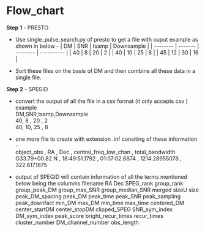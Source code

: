 # Flow_chart



**Step 1** - PRESTO

* Use single_pulse_search.py of presto to get a file with ouput example as shown in below -
  |   DM     |  SNR    |  tsamp   | Downsample |
  | -------- | ------- | -------- | ---------- |
  |   40     |   8     |   20     |     2      |
  |   40     |   10    |   25     |     8      |
  |   45     |   12    |   30     |     16     |

* Sort these files on the basis of DM and then combine all these data in a single file.

**Step 2** - SPEGID
 
* convert the output of all the file in a csv format (it only accepts csv ) example   
  DM,SNR,tsamp,Downsample  
  40, 8 , 20  ,  2  
  40, 10, 25  ,  8
  
* one more file to create with extension .inf consiting of these information -  
  object_obs , RA , Dec , central_freq_low_chan , total_bandwidth  
  G33.79+00.82.N , 18:49:51.1792 , 01:07:02.6874 , 1214.28955078 , 322.6171875
  
* output  of SPEGID will contain information of all the terms mentioned below being the columms
  filename	RA	Dec	SPEG_rank	group_rank	group_peak_DM	group_max_SNR	group_median_SNR	merged	sizeU	size	peak_DM_spacing	peak_DM	peak_time	peak_SNR	peak_sampling	peak_downfact	min_DM	max_DM	min_time	max_time	centered_DM	center_startDM	center_stopDM	clipped_SPEG	SNR_sym_index	DM_sym_index	peak_score	bright_recur_times	recur_times	cluster_number	DM_channel_number	obs_length
   



